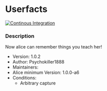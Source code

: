# Userfacts

[![Continous Integration](https://gitlab.com/project-alice-assistant/skills/skill_Userfacts/badges/master/pipeline.svg)](https://gitlab.com/project-alice-assistant/skills/skill_Userfacts/pipelines/latest)


### Description
Now alice can remember things you teach her!

- Version: 1.0.2
- Author: Psychokiller1888
- Maintainers: 
- Alice minimum Version: 1.0.0-a6
- Conditions:
   - Arbitrary capture

